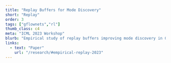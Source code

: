 ```yaml
---
title: "Replay Buffers for Mode Discovery"
short: "Replay"
order: 3
tags: ["gflownets","rl"]
thumb_class: c4
meta: "ICML 2023 Workshop"
blurb: "Empirical study of replay buffers improving mode discovery in GFlowNets."
links:
  - text: "Paper"
    url: "/research/#empirical-replay-2023"
---
```

